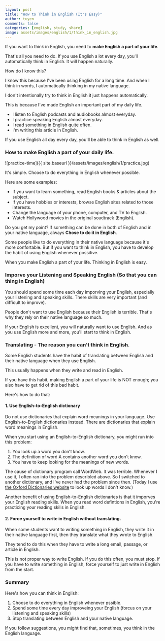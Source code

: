 ```yaml
---
layout: post
title: "How to Think in English (It's Easy)"
author: tuyen
comments: false
categories: [english, study, share]
image: assets/images/english/1/think_in_english.jpg
---
```


If you want to think in English, you need to **make English a part of your life.**

That's all you need to do. If you use English a lot every day, you'll automatically think in English. It will happen naturally.

How do I know this?

I know this because I've been using English for a long time. And when I think in words, I automatically thinking in my native language.

I don't intentionally try to think in English it just happens automatically.

This is because I've made English an important part of my daily life.

* I listen to English podcasts and audiobooks almost everyday.
* I practice speaking English almost everyday.
* I read something in English quite often.
* I'm writing this article in English.

If you use English all day every day, you'll be able to think in English as well.

### How to make English a part of your daily life.

![practice-time]({{ site.baseurl }}/assets/images/english/1/practice.jpg)

It's simple. Choose to do everything in English whenever possible.

Here are some examples:

* If you want to learn something, read English books & articles about the subject.
* If you have hobbies or interests, browse English sites related to those interests.
* Change the language of your phone, computer, and TV to English.
* Watch Hollywood movies in the original soudtrack (English).

Do you get my point? If something can be done in both of English and in your native language, always **Chose to do it in English**.

Some people like to do everything in their native language because it's more confortable. But if you want to think in English, you have to develop the habit of using English whenever possitive.

When you make English a part of your life. Thinking in English is easy.

### Imporve your Listening and Speaking English (So that you can thing in English)

You should spend some time each day imporving your English, especially your listening and speaking skills. There skills are very important (and difficult to improve).

People don't want to use English because their English is terrible. That's why they rely on their native language so much.

If your English is excellent, you will naturally want to use English. And as you use English more and more, you'll start to think in English.

### Translating - The reason you can't think in English.

Some English students have the habit of translating between English and their native language when they use English.

This usually happens when they write and read in English.

If you have this habit, making English a part of your life is NOT enough; you also have to get rid of this bad habit.

Here's how to do that:

#### 1. Use English-to-English dictionary

Do not use dictionaries that explain word meanings in your language. Use English-to-English dictionaries instead. There are dictionaries that explain word meanings in English.

When you start using an English-to-English dictionary, you might run into this problem:

1. You look up a word you don't know.
2. The definition of word A contains another word you don't know.
3. You have to keep looking for the meanings of new words.

The cause of dictionary program call WordWeb. It was terrible. Whenever I use it, I often ran into the problem describled above. So I switched to another dictionary, and I've never had the problem since then. (Today I use [the Oxford Dictionaries website](https://en.oxforddictionaries.com/) to look up words I don't know.)

Another benefit of using English-to-English dictionaries is that it imporves your English reading skills. When you read word defintions in English, you're practicing your reading skills in English.

#### 2. Force yourself to write in English without translating.

When some students want to writing something in English, they write it in their native language first, then they translate what they wrote to English.

They tend to do this when they have to write a long email, passage, or article in English.

This is not proper way to write English. If you do this often, you must stop. If you have to write something in English, force yourself to just write in English from the start.

### Summary

Here's how you can think in English:

1. Choose to do everything in English whenever pssible.
2. Spend some time every day improveing your English (forcus on your listening and speaking skills)
3. Stop translating between English and your native language.

If you follow suggestions, you might find that, sometimes, you think in the English language.